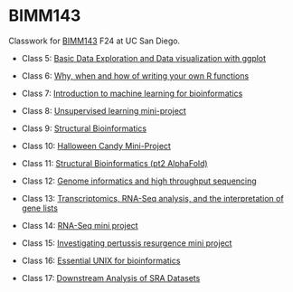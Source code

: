 # BIMM143
Classwork for [BIMM143](https://bioboot.github.io/bimm143_F24/) F24 at UC San Diego.

- Class 5: [Basic Data Exploration and Data visualization with ggplot](https://github.com/igurholt/bimm143/blob/main/class05/class05.md)
  
- Class 6: [Why, when and how of writing your own R functions](https://github.com/igurholt/bimm143/blob/main/class06/class06.md)

- Class 7: [Introduction to machine learning for bioinformatics](https://github.com/igurholt/bimm143/blob/main/Class07/Lab07.md)

- Class 8: [Unsupervised learning mini-project](https://github.com/igurholt/bimm143/blob/main/Class08/Class08.md)

- Class 9: [Structural Bioinformatics](https://github.com/igurholt/bimm143/blob/main/Class09_mini_project/Class09_structural_bioinformatics.md)

- Class 10: [Halloween Candy Mini-Project](https://github.com/igurholt/bimm143/blob/main/Class10_Halloween_Mini_Project/Class10_Halloween_Mini_Project.md)

- Class 11: [Structural Bioinformatics (pt2 AlphaFold)]()

- Class 12: [Genome informatics and high throughput sequencing]()

- Class 13: [Transcriptomics, RNA-Seq analysis, and the interpretation of gene lists]()

- Class 14: [RNA-Seq mini project]()

- Class 15: [Investigating pertussis resurgence mini project]()

- Class 16: [Essential UNIX for bioinformatics]()

- Class 17: [Downstream Analysis of SRA Datasets](https://github.com/igurholt/bimm143/blob/main/Class17/lab17.md)

